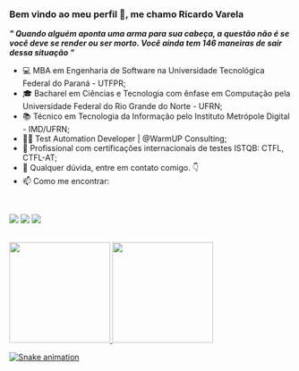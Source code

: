 ### Bem vindo ao meu perfil 👋, me chamo Ricardo Varela

<b><i>" Quando alguém aponta uma arma para sua cabeça, a questão não é se você deve se render ou ser morto. Você ainda tem 146 maneiras de sair dessa situação "</b></i>

- 💻 MBA em Engenharia de Software na Universidade Tecnológica Federal do Paraná - UTFPR;
- 🎓 Bacharel em Ciências e Tecnologia com ênfase em Computação pela Universidade Federal do Rio Grande do Norte - UFRN;
- 📚 Técnico em Tecnologia da Informação pelo Instituto Metrópole Digital - IMD/UFRN;
- 👩‍💻 Test Automation Developer | @WarmUP Consulting;
- 🏅 Profissional com certificações internacionais de testes ISTQB: CTFL, CTFL-AT;
- 💬 Qualquer dúvida, entre em contato comigo. 👇
- 📫 Como me encontrar:
<br>

<a href="mailto:ricardomvvarela@gmail.com"><img src="https://camo.githubusercontent.com/571384769c09e0c66b45e39b5be70f68f552db3e2b2311bc2064f0d4a9f5983b/68747470733a2f2f696d672e736869656c64732e696f2f62616467652f476d61696c2d4431343833363f7374796c653d666f722d7468652d6261646765266c6f676f3d676d61696c266c6f676f436f6c6f723d7768697465" data-canonical-src="https://img.shields.io/badge/Gmail-D14836?style=for-the-badge&amp;logo=gmail&amp;logoColor=white" style="max-width: 100%;"></a> <a href="https://www.linkedin.com/in/ricardomvv" rel="nofollow"><img src="https://camo.githubusercontent.com/c00f87aeebbec37f3ee0857cc4c20b21fefde8a96caf4744383ebfe44a47fe3f/68747470733a2f2f696d672e736869656c64732e696f2f62616467652f2d4c696e6b6564496e2d2532333030373742353f7374796c653d666f722d7468652d6261646765266c6f676f3d6c696e6b6564696e266c6f676f436f6c6f723d7768697465" data-canonical-src="https://img.shields.io/badge/-LinkedIn-%230077B5?style=for-the-badge&amp;logo=linkedin&amp;logoColor=white" style="max-width: 100%;"></a>
<a href="https://instagram.com/ricvarela" target="_blank"><img src="https://img.shields.io/badge/-Instagram-%23E4405F?style=for-the-badge&logo=instagram&logoColor=white" target="_blank"></a>

<br />

<div>
  <a href="https://github.com/ricardomvv">
  <img height="180em" src="https://github-readme-stats.vercel.app/api?username=ricardomvv&show_icons=true&theme=white&include_all_commits=true&count_private=true"/>
  <img height="180em" src="https://github-readme-stats.vercel.app/api/top-langs/?username=ricardomvv&hide=tex,postscript,vhdl,html,batchfile,qmake,makefile,stata,mathematica,rich+text+format,standard+ml&layout=compact&langs_count=7&theme=white"/>
</div>
  
 ![Snake animation](https://github.com/ricardomvv/ricardomvv/blob/output/github-contribution-grid-snake.svg)
 
